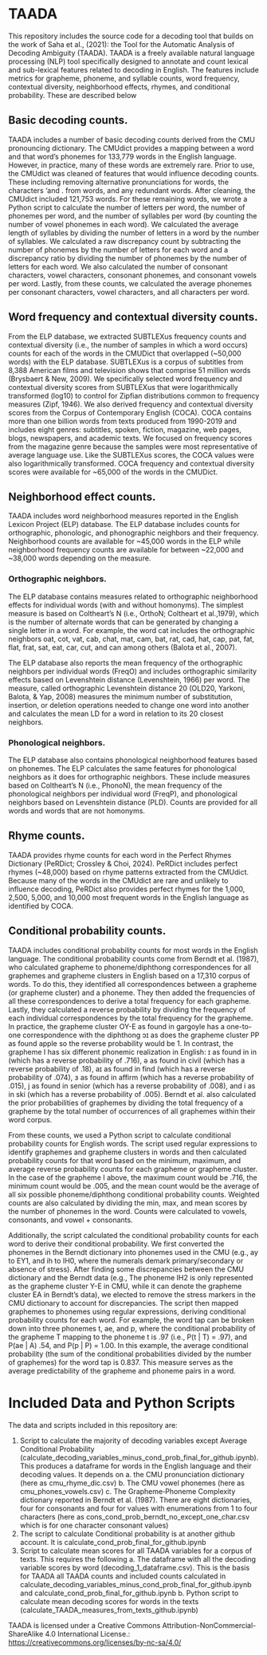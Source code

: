# TAADA

This repository includes the source code for a decoding tool that builds on the work of Saha et al., (2021): the Tool for the Automatic Analysis of Decoding Ambiguity (TAADA). TAADA is a freely available natural language processing (NLP) tool specifically designed to annotate and count lexical and sub-lexical features related to decoding in English. The features include metrics for grapheme, phoneme, and syllable counts, word frequency, contextual diversity, neighborhood effects, rhymes, and conditional probability. These are described below

## Basic decoding counts. 

TAADA includes a number of basic decoding counts derived from the CMU pronouncing dictionary. The CMUdict provides a mapping between a word and that word’s phonemes for 133,779 words in the English language. However, in practice, many of these words are extremely rare. 
Prior to use, the CMUdict was cleaned of features that would influence decoding counts. These including removing alternative pronunciations for words, the characters ‘and . from words, and any redundant words. After cleaning, the CMUdict included 121,753 words. For these remaining words, we wrote a Python script to calculate the number of letters per word, the number of phonemes per word, and the number of syllables per word (by counting the number of vowel phonemes in each word). We calculated the average length of syllables by dividing the number of letters in a word by the number of syllables. We calculated a raw discrepancy count by subtracting the number of phonemes by the number of letters for each word and a discrepancy ratio by dividing the number of phonemes by the number of letters for each word. We also calculated the number of consonant characters, vowel characters, consonant phonemes, and consonant vowels per word. Lastly, from these counts, we calculated the average phonemes per consonant characters, vowel characters, and all characters per word.

## Word frequency and contextual diversity counts. 

From the ELP database, we extracted SUBTLEXus frequency counts and contextual diversity (i.e., the number of samples in which a word occurs) counts for each of the words in the CMUDict that overlapped (~50,000 words) with the ELP database. SUBTLEXus is a corpus of subtitles from 8,388 American films and television shows that comprise 51 million words (Brysbaert & New, 2009). We specifically selected word frequency and contextual diversity scores from SUBTLEXus that were logarithmically transformed (log10) to control for Zipfian distributions common to frequency measures (Zipf, 1946). We also derived frequency and contextual diversity scores from the Corpus of Contemporary English (COCA). COCA contains more than one billion words from texts produced from 1990-2019 and includes eight genres: subtitles, spoken, fiction, magazine, web pages, blogs, newspapers, and academic texts. We focused on frequency scores from the magazine genre because the samples were most representative of average language use. Like the SUBTLEXus scores, the COCA values were also logarithmically transformed. COCA frequency and contextual diversity scores were available for ~65,000 of the words in the CMUDict.

## Neighborhood effect counts. 

TAADA includes word neighborhood measures reported in the English Lexicon Project (ELP) database. The ELP database includes counts for orthographic, phonologic, and phonographic neighbors and their frequency. Neighborhood counts are available for ~45,000 words in the ELP while neighborhood frequency counts are available for between ~22,000 and ~38,000 words depending on the measure. 

### Orthographic neighbors. 

The ELP database contains measures related to orthographic neighborhood effects for individual words (with and without homonyms). The simplest measure is based on Coltheart’s N (i.e., OrthoN; Coltheart et al.,1979), which is the number of alternate words that can be generated by changing a single letter in a word. For example, the word cat includes the orthographic neighbors oat, cot, vat, cab, chat, mat, cam, bat, rat, cad, hat, cap, pat, fat, flat, frat, sat, eat, car, cut, and can among others (Balota et al., 2007). 

The ELP database also reports the mean frequency of the orthographic neighbors per individual words (FreqO) and includes orthographic similarity effects based on Levenshtein distance (Levenshtein, 1966) per word. The measure, called orthographic Levenshtein distance 20 (OLD20, Yarkoni, Balota, & Yap, 2008) measures the minimum number of substitution, insertion, or deletion operations needed to change one word into another and calculates the mean LD for a word in relation to its 20 closest neighbors. 

### Phonological neighbors. 

The ELP database also contains phonological neighborhood features based on phonemes. The ELP calculates the same features for phonological neighbors as it does for orthographic neighbors. These include measures based on Coltheart’s N (i.e., PhonoN), the mean frequency of the phonological neighbors per individual word (FreqP), and phonological neighbors based on Levenshtein distance (PLD). Counts are provided for all words and words that are not homonyms.

## Rhyme counts. 

TAADA provides rhyme counts for each word in the Perfect Rhymes Dictionary (PeRDict; Crossley & Choi, 2024). PeRDict includes perfect rhymes (~48,000) based on rhyme patterns extracted from the CMUdict. Because many of the words in the CMUdict are rare and unlikely to influence decoding, PeRDict also provides perfect rhymes for the 1,000, 2,500, 5,000, and 10,000 most frequent words in the English language as identified by COCA.

## Conditional probability counts. 

TAADA includes conditional probability counts for most words in the English language. The conditional probability counts come from Berndt et al. (1987), who calculated grapheme to phoneme/diphthong correspondences for all graphemes and grapheme clusters in English based on a 17,310 corpus of words. To do this, they identified all correspondences between a grapheme (or grapheme cluster) and a phoneme. They then added the frequencies of all these correspondences to derive a total frequency for each grapheme. Lastly, they calculated a reverse probability by dividing the frequency of each individual correspondences by the total frequency for the grapheme. In practice, the grapheme cluster OY-E as found in gargoyle has a one-to-one correspondence with the diphthong ɔɪ as does the grapheme cluster PP as found apple so the reverse probability would be 1. In contrast, the grapheme I has six different phonemic realization in English: ɪ as found in in (which has a reverse probability of .716), ə as found in civil (which has a reverse probability of .18), aɪ as found in find (which has a reverse probability of .074), ɜ as found in affirm (which has a reverse probability of .015), j as found in senior (which has a reverse probability of .008), and i as in ski (which has a reverse probability of .005). Berndt et al. also calculated the prior probabilities of graphemes by dividing the total frequency of a grapheme by the total number of occurrences of all graphemes within their word corpus.

From these counts, we used a Python script to calculate conditional probability counts for English words. The script used regular expressions to identify graphemes and grapheme clusters in words and then calculated probability counts for that word based on the minimum, maximum, and average reverse probability counts for each grapheme or grapheme cluster. In the case of the grapheme I above, the maximum count would be .716, the minimum count would be .005, and the mean count would be the average of all six possible phoneme/diphthong conditional probability counts. Weighted counts are also calculated by dividing the min, max, and mean scores by the number of phonemes in the word. Counts were calculated to vowels, consonants, and vowel + consonants.

Additionally, the script calculated the conditional probability counts for each word to derive their conditional probability. We first converted the phonemes in the Berndt dictionary into phonemes used in the CMU (e.g., ay to EY1, and ih to IH0, where the numerals demark primary/secondary or absence of stress). After finding some discrepancies between the CMU dictionary and the Berndt data (e.g., The phoneme IH2 is only represented as the grapheme cluster Y-E in CMU, while it can denote the grapheme cluster EA in Berndt’s data), we elected to remove the stress markers in the CMU dictionary to account for discrepancies. The script then mapped graphemes to phonemes using regular expressions, deriving conditional probability counts for each word. For example, the word tap can be broken down into three phonemes t, ae, and p, where the conditional probability of the grapheme T mapping to the phoneme t is .97 (i.e., P(t | T) = .97), and P(ae | A) .54, and P(p | P) = 1.00. In this example, the average conditional probability (the sum of the conditional probabilities divided by the number of graphemes) for the word tap is 0.837. This measure serves as the average predictability of the grapheme and phoneme pairs in a word.

# Included Data and Python Scripts

The data and scripts included in this repository are:

1. Script to calculate the majority of decoding variables except Average Conditional Probability (calculate_decoding_variables_minus_cond_prob_final_for_github.ipynb). This produces a dataframe for words in the English language and their decoding values. It depends on
   a. the CMU pronunciation dictionary (here as cmu_rhyme_dic.csv)
   b. The CMU vowel phonemes (here as cmu_phones_vowels.csv)
   c. The Grapheme‑Phoneme Complexity dictionary reported in Berndt et al. (1987). There are eight dictionaries, four for consonants and four for values with enumerations from 1 to four       characters (here as cons_cond_prob_berndt_no_except_one_char.csv which is for one character consonant values)
3. The script to calculate Conditional probability is at another github account. It is calculate_cond_prob_final_for_github.ipynb
4. Script to calculate mean scores for all TAADA variables for a corpus of texts. This requires the following
   a. The dataframe with all the decoding variable scores by word (decoding_1_dataframe.csv). This is the basis for TAADA all TAADA counts and included counts calculated in                    calculate_decoding_variables_minus_cond_prob_final_for_github.ipynb and calculate_cond_prob_final_for_github.ipynb
   b. Python script to calculate mean decoding scores for words in the texts (calculate_TAADA_measures_from_texts_github.ipynb)


TAADA is licensed under a Creative Commons Attribution-NonCommercial-ShareAlike 4.0 International License.: https://creativecommons.org/licenses/by-nc-sa/4.0/
